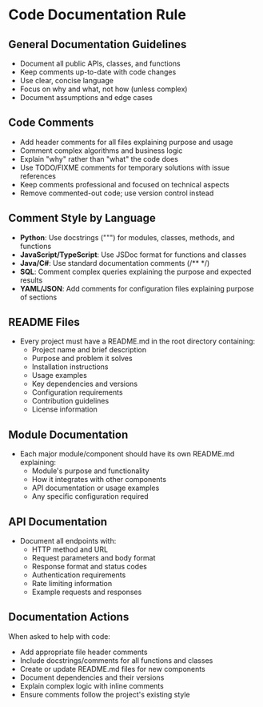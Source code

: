 # Code Documentation Rule

## General Documentation Guidelines
- Document all public APIs, classes, and functions
- Keep comments up-to-date with code changes
- Use clear, concise language
- Focus on why and what, not how (unless complex)
- Document assumptions and edge cases

## Code Comments
- Add header comments for all files explaining purpose and usage
- Comment complex algorithms and business logic
- Explain "why" rather than "what" the code does
- Use TODO/FIXME comments for temporary solutions with issue references
- Keep comments professional and focused on technical aspects
- Remove commented-out code; use version control instead

## Comment Style by Language
- **Python**: Use docstrings (""") for modules, classes, methods, and functions
- **JavaScript/TypeScript**: Use JSDoc format for functions and classes
- **Java/C#**: Use standard documentation comments (/** */)
- **SQL**: Comment complex queries explaining the purpose and expected results
- **YAML/JSON**: Add comments for configuration files explaining purpose of sections

## README Files
- Every project must have a README.md in the root directory containing:
  - Project name and brief description
  - Purpose and problem it solves
  - Installation instructions
  - Usage examples
  - Key dependencies and versions
  - Configuration requirements
  - Contribution guidelines
  - License information

## Module Documentation
- Each major module/component should have its own README.md explaining:
  - Module's purpose and functionality
  - How it integrates with other components
  - API documentation or usage examples
  - Any specific configuration required

## API Documentation
- Document all endpoints with:
  - HTTP method and URL
  - Request parameters and body format
  - Response format and status codes
  - Authentication requirements
  - Rate limiting information
  - Example requests and responses

## Documentation Actions
When asked to help with code:
- Add appropriate file header comments
- Include docstrings/comments for all functions and classes
- Create or update README.md files for new components
- Document dependencies and their versions
- Explain complex logic with inline comments
- Ensure comments follow the project's existing style